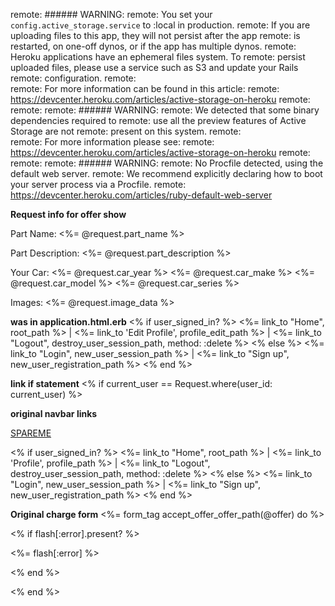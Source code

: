 remote: ###### WARNING:
remote:        You set your `config.active_storage.service` to :local in production.
remote:        If you are uploading files to this app, they will not persist after the app
remote:        is restarted, on one-off dynos, or if the app has multiple dynos.
remote:        Heroku applications have an ephemeral files system. To
remote:        persist uploaded files, please use a service such as S3 and update your Rails
remote:        configuration.
remote:        
remote:        For more information can be found in this article:
remote:          https://devcenter.heroku.com/articles/active-storage-on-heroku
remote:        
remote: 
remote: ###### WARNING:
remote:        We detected that some binary dependencies required to
remote:        use all the preview features of Active Storage are not
remote:        present on this system.
remote:        
remote:        For more information please see:
remote:          https://devcenter.heroku.com/articles/active-storage-on-heroku
remote:        
remote: 
remote: ###### WARNING:
remote:        No Procfile detected, using the default web server.
remote:        We recommend explicitly declaring how to boot your server process via a Procfile.
remote:        https://devcenter.heroku.com/articles/ruby-default-web-server


__Request info for offer show__
<p>
    <p>Part Name: <%= @request.part_name %></p>
</p>
<p>
    <p>Part Description: <%= @request.part_description %></p>
</p>
<p>
    <p>Your Car: <%= @request.car_year %> <%= @request.car_make %> <%= @request.car_model %> <%= @request.car_series %> </p>
</p>
<p>
    <p>Images: <%= @request.image_data %></p>
</p>

__was in application.html.erb__
    <% if user_signed_in? %>
        <%= link_to "Home", root_path %> |
        <%= link_to 'Edit Profile', profile_edit_path %> |
        <%= link_to "Logout", destroy_user_session_path, method: :delete %>
    <% else %>
        <%= link_to "Login", new_user_session_path %> |
        <%= link_to "Sign up", new_user_registration_path %>
    <% end %>

__link if statement__
<% if current_user == Request.where(user_id: current_user) %>

__original navbar links__

<a href=" / " class="logo">SPARE<span>ME</span></a>
    <nav class="nav-items">
      <% if user_signed_in? %>
          <%= link_to "Home", root_path %> |
          <%= link_to 'Profile', profile_path %> |
          <%= link_to "Logout", destroy_user_session_path, method: :delete %>
      <% else %>
          <%= link_to "Login", new_user_session_path %> |
          <%= link_to "Sign up", new_user_registration_path %>
      <% end %>
    </nav>


__Original charge form__
    <%= form_tag accept_offer_offer_path(@offer) do %>
  <article>
    <% if flash[:error].present? %>
      <div id="error_explanation">
        <p><%= flash[:error] %></p>
      </div>
    <% end %>
  </article>

  <script src="https://checkout.stripe.com/checkout.js" class="stripe-button"
          data-key="<%= Rails.configuration.stripe[:publishable_key] %>"
          data-description=<%= "PAYMENT" %>
          data-amount=<%= @offer.price %>
          data-currency="AUD"
          data-email=<%= current_user.email %>
          
          data-locale="auto"></script>
<% end %>